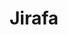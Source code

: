 ---
title: Jirafa
date: 
draft: false

# descripcion
description : Jirafa

materials: Plata 925

color: Plateado

dimensions: 2cm x 2cm

code: 02-14-0166

type: "Dijes"

categories: []

price: $7.580,00

price_eftvo: $6.440,00

# Images
# first image will be shown in the product page
images:
  # - image: "images/path_to_image"
  # La ubicacion de las imagenes es imagenes/Dijes/Dijes.Plata/02-14-0166-jirafa
  - image: "./images/dijes/plata/02-14-0166-jirafa.JPG"
---